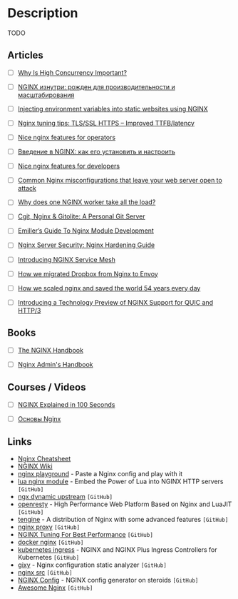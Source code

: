 # Description

TODO


## Articles

- [ ] [Why Is High Concurrency Important?](https://aosabook.org/en/nginx.html)
- [ ] [NGINX изнутри: рожден для производительности и масштабирования](https://habr.com/ru/post/260065/)
- [ ] [Injecting environment variables into static websites using NGINX](https://www.innoq.com/de/blog/nginx-ssi-env/)
- [ ] [Nginx tuning tips: TLS/SSL HTTPS – Improved TTFB/latency](https://haydenjames.io/nginx-tuning-tips-tls-ssl-https-ttfb-latency/)
- [ ] [Nice nginx features for operators](https://alex.dzyoba.com/blog/nginx-features-for-operators/)
- [ ] [Введение в NGINX: как его установить и настроить](https://proglib.io/p/nginx)
- [ ] [Nice nginx features for developers](https://alex.dzyoba.com/blog/nginx-features-for-developers/)
- [ ] [Common Nginx misconfigurations that leave your web server open to attack](https://blog.detectify.com/2020/11/10/common-nginx-misconfigurations/)
- [ ] [Why does one NGINX worker take all the load?](https://blog.cloudflare.com/the-sad-state-of-linux-socket-balancing/)
- [ ] [Cgit, Nginx & Gitolite: A Personal Git Server](https://bryanbrattlof.com/cgit-nginx-gitolite-a-personal-git-server/)
- [ ] [Emiller’s Guide To Nginx Module Development](https://www.evanmiller.org/nginx-modules-guide.html)
- [ ] [Nginx Server Security: Nginx Hardening Guide](https://beaglesecurity.com/blog/article/nginx-server-security.html)
- [ ] [Introducing NGINX Service Mesh](https://www.nginx.com/blog/introducing-nginx-service-mesh/)
- [ ] [How we migrated Dropbox from Nginx to Envoy](https://dropbox.tech/infrastructure/how-we-migrated-dropbox-from-nginx-to-envoy)
- [ ] [How we scaled nginx and saved the world 54 years every day](https://blog.cloudflare.com/how-we-scaled-nginx-and-saved-the-world-54-years-every-day/)
- [ ] [Introducing a Technology Preview of NGINX Support for QUIC and HTTP/3](https://www.nginx.com/blog/introducing-technology-preview-nginx-support-for-quic-http-3/)


## Books

- [ ] [The NGINX Handbook](https://www.freecodecamp.org/news/the-nginx-handbook/)
- [ ] [Nginx Admin's Handbook](https://github.com/trimstray/nginx-admins-handbook)


## Courses / Videos

- [ ] [NGINX Explained in 100 Seconds](https://youtu.be/JKxlsvZXG7c)
- [ ] [Основы Nginx](https://youtube.com/playlist?list=PLhgRAQ8BwWFa7ulOkX0qi5UfVizGD_-Rc)


## Links

- [Nginx Cheatsheet](https://vishnu.hashnode.dev/nginx-cheatsheet)
- [NGINX Wiki](https://www.nginx.com/resources/wiki/)
- [nginx playground](https://nginx-playground.wizardzines.com/) - Paste a Nginx config and play with it
- [lua nginx module](https://github.com/openresty/lua-nginx-module) - Embed the Power of Lua into NGINX HTTP servers `[GitHub]`
- [ngx dynamic upstream](https://github.com/cubicdaiya/ngx_dynamic_upstream) `[GitHub]`
- [openresty](https://github.com/openresty/openresty) - High Performance Web Platform Based on Nginx and LuaJIT `[GitHub]`
- [tengine](https://github.com/alibaba/tengine) - A distribution of Nginx with some advanced features `[GitHub]`
- [nginx proxy](https://github.com/nginx-proxy/nginx-proxy) `[GitHub]`
- [NGINX Tuning For Best Performance](https://github.com/denji/nginx-tuning) `[GitHub]`
- [docker nginx](https://github.com/nginxinc/docker-nginx) `[GitHub]`
- [kubernetes ingress](https://github.com/nginxinc/kubernetes-ingress) - NGINX and NGINX Plus Ingress Controllers for Kubernetes `[GitHub]`
- [gixy](https://github.com/yandex/gixy) - Nginx configuration static analyzer `[GitHub]`
- [nginx src](https://github.com/nginx/nginx) `[GitHub]`
- [NGINX Config](https://github.com/digitalocean/nginxconfig.io) - NGINX config generator on steroids `[GitHub]`
- [Awesome Nginx](https://github.com/agile6v/awesome-nginx) `[GitHub]`
